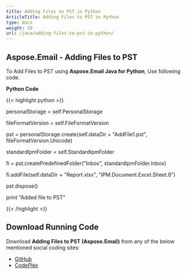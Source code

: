 ```yaml
---
title: Adding Files to PST in Python
ArticleTitle: Adding Files to PST in Python
type: docs
weight: 10
url: /java/adding-files-to-pst-in-python/
---
```


## **Aspose.Email - Adding Files to PST**
To Add Files to PST using **Aspose.Email Java for Python**, Use following code.

**Python Code**

{{< highlight python >}}



personalStorage = self.PersonalStorage

fileFormatVersion = self.FileFormatVersion

pst = personalStorage.create(self.dataDir + "AddFile1.pst", fileFormatVersion.Unicode)

standardIpmFolder = self.StandardIpmFolder

fi = pst.createPredefinedFolder("Inbox", standardIpmFolder.Inbox)

fi.addFile(self.dataDir + "Report.xlsx", "IPM.Document.Excel.Sheet.8")

pst.dispose()

print "Added file to PST"

{{< /highlight >}}
## **Download Running Code**
Download **Adding Files to PST (Aspose.Email)** from any of the below mentioned social coding sites:

- [GitHub](https://github.com/aspose-email/Aspose.Email-for-Java/releases/tag/Aspose.Email_Java_for_Python-v1.0)
- [CodePlex](http://asposeemailjavapython.codeplex.com/releases/)
